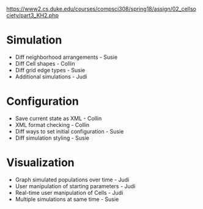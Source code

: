 <https://www2.cs.duke.edu/courses/compsci308/spring18/assign/02_cellsociety/part3_KH2.php>

# Simulation 
* Diff neighborhood arrangements - Susie
* Diff Cell shapes - Collin
* Diff grid edge types - Susie 
* Additional simulations - Judi

# Configuration
* Save current state as XML - Collin
* XML format checking - Collin
* Diff ways to set initial configuration - Susie 
* Diff simulation styling - Susie

# Visualization
* Graph simulated populations over time - Judi
* User manipulation of starting parameters - Judi
* Real-time user manipulation of Cells - Judi
* Multiple simulations at same time - Susie 
